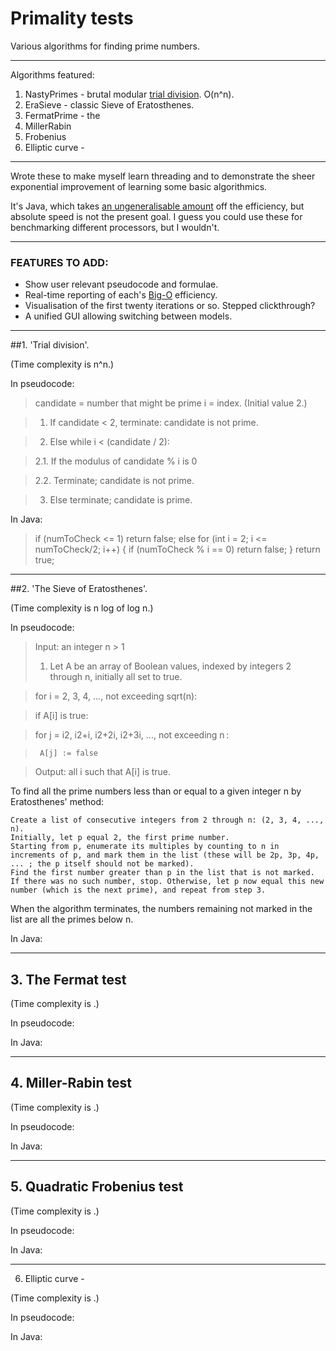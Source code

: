 ﻿# Primality tests

Various algorithms for finding prime numbers.

___

Algorithms featured:

1. NastyPrimes - brutal modular [trial division](https://en.wikipedia.org/wiki/Trial_division). O(n^n).
2. EraSieve - classic Sieve of Eratosthenes.
3. FermatPrime - the 
4. MillerRabin
5. Frobenius
6. Elliptic curve - 

___

Wrote these to make myself learn threading and to demonstrate the sheer exponential improvement of learning some basic algorithmics. 

It's Java, which takes [an ungeneralisable amount](http://benchmarksgame.alioth.debian.org/u32/java.php) off the efficiency, but absolute speed is not the present goal. I guess you could use these for benchmarking different processors, but I wouldn't.

___

### FEATURES TO ADD: 

* Show user relevant pseudocode and formulae.
* Real-time reporting of each's [Big-O](https://en.wikipedia.org/wiki/Big_O_notation) efficiency.
* Visualisation of the first twenty iterations or so. Stepped clickthrough?
* A unified GUI allowing switching between models. 

___


##1. 'Trial division'. 

(Time complexity is n^n.)

In pseudocode:

> candidate = number that might be prime
> i = index. (Initial value 2.)

> 1. If candidate < 2, terminate: candidate is not prime.

> 2. Else while i < (candidate / 2):

>   2.1. If the modulus of candidate % i is 0

>   2.2. Terminate; candidate is not prime.

> 3. Else terminate; candidate is prime.


In Java:

> if (numToCheck <= 1) 
>  return false; 
> else 
>     for (int i = 2; i <= numToCheck/2; i++) 
>     {
>       if (numToCheck % i == 0) 
>          return false;
>     }
> return true;

*************************************************

##2. 'The Sieve of Eratosthenes'. 

(Time complexity is n log of log n.)

In pseudocode:

> Input: an integer n > 1
> 1. Let A be an array of Boolean values, indexed by integers 2 through n, initially all set to true.

> for i = 2, 3, 4, ..., not exceeding sqrt(n):

>  if A[i] is true:

>    for j = i2, i2+i, i2+2i, i2+3i, ..., not exceeding n :

>      A[j] := false
 
> Output: all i such that A[i] is true.


To find all the prime numbers less than or equal to a given integer n by Eratosthenes' method:

    Create a list of consecutive integers from 2 through n: (2, 3, 4, ..., n).
    Initially, let p equal 2, the first prime number.
    Starting from p, enumerate its multiples by counting to n in increments of p, and mark them in the list (these will be 2p, 3p, 4p, ... ; the p itself should not be marked).
    Find the first number greater than p in the list that is not marked. If there was no such number, stop. Otherwise, let p now equal this new number (which is the next prime), and repeat from step 3.

When the algorithm terminates, the numbers remaining not marked in the list are all the primes below n.


In Java:


*************************************************

## 3. The Fermat test 

(Time complexity is .)

In pseudocode:

> 

In Java:


*************************************************

## 4. Miller-Rabin test

(Time complexity is .)

In pseudocode:

> 

In Java:


*************************************************

## 5. Quadratic Frobenius test

(Time complexity is .)

In pseudocode:

> 

In Java:


*************************************************

6. Elliptic curve - 

(Time complexity is .)

In pseudocode:

> 

In Java:
